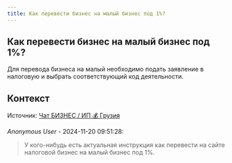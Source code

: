 ```yaml
---
title: Как перевести бизнес на малый бизнес под 1%?
---
```


## Как перевести бизнес на малый бизнес под 1%?

Для перевода бизнеса на малый необходимо подать заявление в налоговую и выбрать соответствующий код деятельности.

## Контекст

Источник: [Чат БИЗНЕС / ИП 💰 Грузия](https://t.me/ip_ge)

_Anonymous User_ - 2024-11-20 09:51:28:

> У кого-нибудь есть актуальная инструкция как перевести на сайте налоговой бизнес на малый бизнес под 1%.
